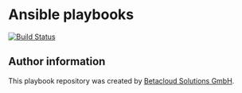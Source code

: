 # Ansible playbooks

[![Build Status](https://travis-ci.org/osism/osism-ansible.svg?branch=master)](https://travis-ci.org/osism/osism-ansible)

Author information
------------------

This playbook repository was created by [Betacloud Solutions GmbH](https://betacloud-solutions.de).
